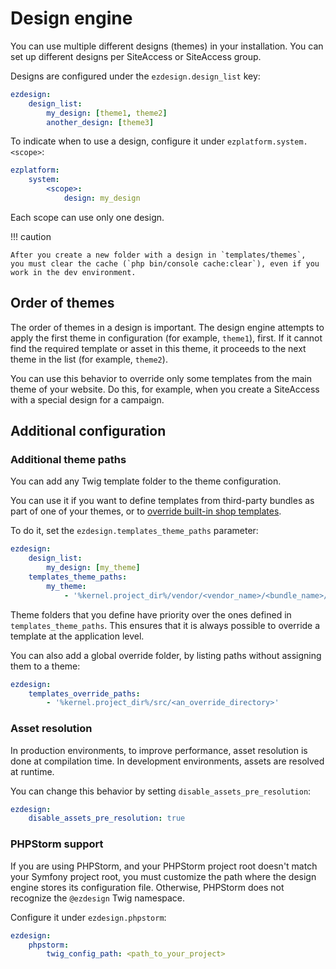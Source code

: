 # Design engine

You can use multiple different designs (themes) in your installation.
You can set up different designs per SiteAccess or SiteAccess group.

Designs are configured under the `ezdesign.design_list` key:

``` yaml
ezdesign:
    design_list:
        my_design: [theme1, theme2]
        another_design: [theme3]
```

To indicate when to use a design, configure it under `ezplatform.system.<scope>`:

``` yaml
ezplatform:
    system:
        <scope>:
            design: my_design
```

Each scope can use only one design.

!!! caution

    After you create a new folder with a design in `templates/themes`,
    you must clear the cache (`php bin/console cache:clear`), even if you work in the dev environment.

## Order of themes

The order of themes in a design is important.
The design engine attempts to apply the first theme in configuration (for example, `theme1`), first.
If it cannot find the required template or asset in this theme, it proceeds to the next theme in the list (for example, `theme2`).

You can use this behavior to override only some templates from the main theme of your website.
Do this, for example, when you create a SiteAccess with a special design for a campaign.

## Additional configuration

### Additional theme paths

You can add any Twig template folder to the theme configuration.

You can use it if you want to define templates from third-party bundles as part of one of your themes,
or to [override built-in shop templates](../templates/overriding_shop_templates.md).

To do it, set the `ezdesign.templates_theme_paths` parameter:

``` yaml
ezdesign:
    design_list:
        my_design: [my_theme]
    templates_theme_paths:
        my_theme:
            - '%kernel.project_dir%/vendor/<vendor_name>/<bundle_name>/Resources/views'
```

Theme folders that you define have priority over the ones defined in `templates_theme_paths`.
This ensures that it is always possible to override a template at the application level.

You can also add a global override folder, by listing paths without assigning them to a theme:

``` yaml
ezdesign:
    templates_override_paths:
        - '%kernel.project_dir%/src/<an_override_directory>'
```

### Asset resolution

In production environments, to improve performance, asset resolution is done at compilation time.
In development environments, assets are resolved at runtime.

You can change this behavior by setting `disable_assets_pre_resolution`:

``` yaml
ezdesign:
    disable_assets_pre_resolution: true
```

### PHPStorm support

If you are using PHPStorm, and your PHPStorm project root doesn't match your Symfony project root,
you must customize the path where the design engine stores its configuration file.
Otherwise, PHPStorm does not recognize the `@ezdesign` Twig namespace.

Configure it under `ezdesign.phpstorm`:

``` yaml
ezdesign:
    phpstorm:
        twig_config_path: <path_to_your_project>
```

